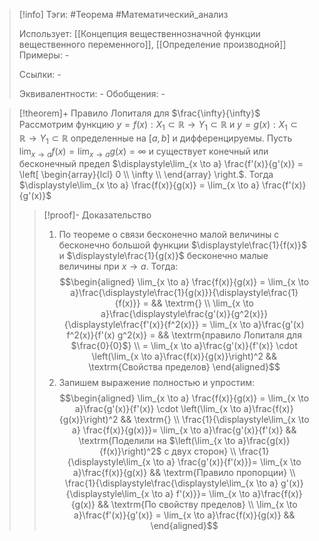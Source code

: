 > [!info]
> Тэги: #Теорема #Математический_анализ   
> 
> Использует: [[Концепция вещественнозначной функции вещественного переменного]], [[Определение производной]]
> Примеры: *-*
> 
> Ссылки: *-*
> 
> Эквивалентности: *-*
> Обобщения: *-*

> [!theorem]+ Правило Лопиталя для $\frac{\infty}{\infty}$
> Рассмотрим функцию $y = f(x):X_1 \subset \mathbb{R}\rightarrow Y_1 \subset \mathbb{R}$ и $y = g(x):X_1 \subset \mathbb{R}\rightarrow Y_1 \subset \mathbb{R}$ определенные на $[a,b]$ и дифференцируемы. Пусть $\displaystyle\lim_{x \to a} f(x) = \lim_{x \to a} g(x) = \infty$ и существует конечный или бесконечный предел $\displaystyle\lim_{x \to a} \frac{f'(x)}{g'(x)} = \left[ \begin{array}{lcl} 0 \\ \infty \\  \end{array} \right.$. Тогда $\displaystyle\lim_{x \to a} \frac{f(x)}{g(x)} = \lim_{x \to a} \frac{f'(x)}{g'(x)}$
> > [!proof]- Доказательство
> >  1. По теореме о связи бесконечно малой величины с бесконечно большой функции $\displaystyle\frac{1}{f(x)}$ и $\displaystyle\frac{1}{g(x)}$ бесконечно малые величины при $x \to a$. Тогда:  $$\begin{aligned} \lim_{x \to a} \frac{f(x)}{g(x)} = \lim_{x \to a}\frac{\displaystyle\frac{1}{g(x)}}{\displaystyle\frac{1}{f(x)}} =   && \textrm{} \\ \lim_{x \to a}\frac{\displaystyle\frac{g'(x)}{g^2(x)}}{\displaystyle\frac{f'(x)}{f^2(x)}} = \lim_{x \to a}\frac{g'(x) f^2(x)}{f'(x) g^2(x)} =  && \textrm{правило Лопиталя для $\frac{0}{0}$} \\ = \lim_{x \to a}\frac{g'(x)}{f'(x)} \cdot \left(\lim_{x \to a}\frac{f(x)}{g(x)}\right)^2   && \textrm{Свойства пределов} \end{aligned}$$
> >  2. Запишем выражение полностью и упростим: $$\begin{aligned} \lim_{x \to a} \frac{f(x)}{g(x)} = \lim_{x \to a}\frac{g'(x)}{f'(x)} \cdot \left(\lim_{x \to a}\frac{f(x)}{g(x)}\right)^2   && \textrm{} \\ \frac{1}{\displaystyle\lim_{x \to a} \frac{f(x)}{g(x)}}= \lim_{x \to a}\frac{g'(x)}{f'(x)}   && \textrm{Поделили на $\left(\lim_{x \to a}\frac{g(x)}{f(x)}\right)^2$ с двух сторон} \\ \frac{1}{\displaystyle\lim_{x \to a} \frac{g'(x)}{f'(x)}}= \lim_{x \to a}\frac{f(x)}{g(x)}   && \textrm{Правило пропорции} \\ \frac{1}{\displaystyle\frac{\displaystyle\lim_{x \to a} g'(x)}{\displaystyle\lim_{x \to a} f'(x)}}= \lim_{x \to a}\frac{f(x)}{g(x)}   && \textrm{По свойству пределов}  \\ \lim_{x \to a}\frac{f'(x)}{g'(x)} = \lim_{x \to a}\frac{f(x)}{g(x)}   &&  \end{aligned}$$
